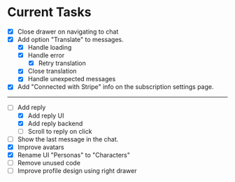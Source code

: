# Current Tasks

- [x] Close drawer on navigating to chat
- [x] Add option "Translate" to messages.
  - [x] Handle loading
  - [x] Handle error
    - [x] Retry translation
  - [x] Close translation
  - [x] Handle unexpected messages
- [x] Add "Connected with Stripe" info on the subscription settings page.

---

- [ ] Add reply
  - [x] Add reply UI
  - [x] Add reply backend
  - [ ] Scroll to reply on click
- [ ] Show the last message in the chat.
- [x] Improve avatars
- [x] Rename UI "Personas" to "Characters"
- [ ] Remove unused code
- [ ] Improve profile design using right drawer
